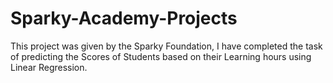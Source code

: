 # Sparky-Academy-Projects
 This project was given by the Sparky Foundation, I have completed the task of predicting the Scores of Students based on their Learning hours using Linear Regression.
